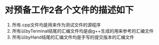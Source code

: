 # 对预备工作2各个文件的描述如下
1. 所有.cpp文件均是用来作为测试文件的源程序
2. 所有以byTerminal结尾的汇编文件均是由g++生成的用来参考的汇编文件
3. 所有以byHand结尾的汇编文件均是手写的提交版本的汇编文件
